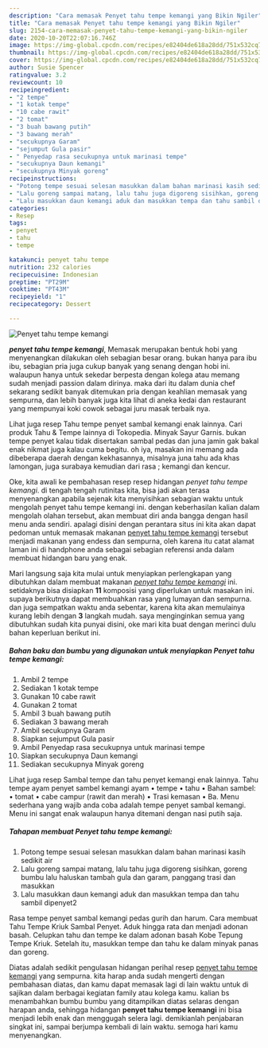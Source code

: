 ```yaml
---
description: "Cara memasak Penyet tahu tempe kemangi yang Bikin Ngiler"
title: "Cara memasak Penyet tahu tempe kemangi yang Bikin Ngiler"
slug: 2154-cara-memasak-penyet-tahu-tempe-kemangi-yang-bikin-ngiler
date: 2020-10-20T22:07:16.746Z
image: https://img-global.cpcdn.com/recipes/e82404de618a28dd/751x532cq70/penyet-tahu-tempe-kemangi-foto-resep-utama.jpg
thumbnail: https://img-global.cpcdn.com/recipes/e82404de618a28dd/751x532cq70/penyet-tahu-tempe-kemangi-foto-resep-utama.jpg
cover: https://img-global.cpcdn.com/recipes/e82404de618a28dd/751x532cq70/penyet-tahu-tempe-kemangi-foto-resep-utama.jpg
author: Susie Spencer
ratingvalue: 3.2
reviewcount: 10
recipeingredient:
- "2 tempe"
- "1 kotak tempe"
- "10 cabe rawit"
- "2 tomat"
- "3 buah bawang putih"
- "3 bawang merah"
- "secukupnya Garam"
- "sejumput Gula pasir"
- " Penyedap rasa secukupnya untuk marinasi tempe"
- "secukupnya Daun kemangi"
- "secukupnya Minyak goreng"
recipeinstructions:
- "Potong tempe sesuai selesan masukkan dalam bahan marinasi kasih sedikit air"
- "Lalu goreng sampai matang, lalu tahu juga digoreng sisihkan, goreng bumbu lalu haluskan tambah gula dan garam, panggang trasi dan masukkan"
- "Lalu masukkan daun kemangi aduk dan masukkan tempa dan tahu sambil dipenyet2"
categories:
- Resep
tags:
- penyet
- tahu
- tempe

katakunci: penyet tahu tempe 
nutrition: 232 calories
recipecuisine: Indonesian
preptime: "PT29M"
cooktime: "PT43M"
recipeyield: "1"
recipecategory: Dessert

---
```



![Penyet tahu tempe kemangi](https://img-global.cpcdn.com/recipes/e82404de618a28dd/751x532cq70/penyet-tahu-tempe-kemangi-foto-resep-utama.jpg)

<b><i>penyet tahu tempe kemangi</i></b>, Memasak merupakan bentuk hobi yang menyenangkan dilakukan oleh sebagian besar orang. bukan hanya para ibu ibu, sebagian pria juga cukup banyak yang senang dengan hobi ini. walaupun hanya untuk sekedar berpesta dengan kolega atau memang sudah menjadi passion dalam dirinya. maka dari itu dalam dunia chef sekarang sedikit banyak ditemukan pria dengan keahlian memasak yang sempurna, dan lebih banyak juga kita lihat di aneka kedai dan restaurant yang mempunyai koki cowok sebagai juru masak terbaik nya.

Lihat juga resep Tahu tempe penyet sambal kemangi enak lainnya. Cari produk Tahu &amp; Tempe lainnya di Tokopedia. Minyak Sayur Garnis. bukan tempe penyet kalau tidak disertakan sambal pedas dan juna jamin gak bakal enak nikmat juga kalau cuma begitu. oh iya, masakan ini memang ada dibeberapa daerah dengan kekhasannya, misalnya juna tahu ada khas lamongan, juga surabaya kemudian dari rasa ; kemangi dan kencur.

Oke, kita awali ke pembahasan resep resep hidangan <i>penyet tahu tempe kemangi</i>. di tengah tengah rutinitas kita, bisa jadi akan terasa menyenangkan apabila sejenak kita menyisihkan sebagian waktu untuk mengolah penyet tahu tempe kemangi ini. dengan keberhasilan kalian dalam mengolah olahan tersebut, akan membuat diri anda bangga dengan hasil menu anda sendiri. apalagi disini dengan perantara situs ini kita akan dapat pedoman untuk memasak makanan <u>penyet tahu tempe kemangi</u> tersebut menjadi makanan yang endess dan sempurna, oleh karena itu catat alamat laman ini di handphone anda sebagai sebagian referensi anda dalam membuat hidangan baru yang enak.


Mari langsung saja kita mulai untuk menyiapkan perlengkapan yang dibutuhkan dalam membuat makanan <u><i>penyet tahu tempe kemangi</i></u> ini. setidaknya bisa disiapkan <b>11</b> komposisi yang diperlukan untuk masakan ini. supaya berikutnya dapat membuahkan rasa yang lumayan dan sempurna. dan juga sempatkan waktu anda sebentar, karena kita akan memulainya kurang lebih dengan <b>3</b> langkah mudah. saya menginginkan semua yang dibutuhkan sudah kita punyai disini, oke mari kita buat dengan merinci dulu bahan keperluan berikut ini.

<!--inarticleads1-->

##### Bahan baku dan bumbu yang digunakan untuk menyiapkan Penyet tahu tempe kemangi:

1. Ambil 2 tempe
1. Sediakan 1 kotak tempe
1. Gunakan 10 cabe rawit
1. Gunakan 2 tomat
1. Ambil 3 buah bawang putih
1. Sediakan 3 bawang merah
1. Ambil secukupnya Garam
1. Siapkan sejumput Gula pasir
1. Ambil  Penyedap rasa secukupnya untuk marinasi tempe
1. Siapkan secukupnya Daun kemangi
1. Sediakan secukupnya Minyak goreng


Lihat juga resep Sambal tempe dan tahu penyet kemangi enak lainnya. Tahu tempe ayam penyet sambel kemangi ayam • tempe • tahu • Bahan sambel: • tomat • cabe campur (rawit dan merah) • Trasi kemasan • Ba. Menu sederhana yang wajib anda coba adalah tempe penyet sambal kemangi. Menu ini sangat enak walaupun hanya ditemani dengan nasi putih saja. 

<!--inarticleads2-->

##### Tahapan membuat Penyet tahu tempe kemangi:

1. Potong tempe sesuai selesan masukkan dalam bahan marinasi kasih sedikit air
1. Lalu goreng sampai matang, lalu tahu juga digoreng sisihkan, goreng bumbu lalu haluskan tambah gula dan garam, panggang trasi dan masukkan
1. Lalu masukkan daun kemangi aduk dan masukkan tempa dan tahu sambil dipenyet2


Rasa tempe penyet sambal kemangi pedas gurih dan harum. Cara membuat Tahu Tempe Kriuk Sambal Penyet. Aduk hingga rata dan menjadi adonan basah. Celupkan tahu dan tempe ke dalam adonan basah Kobe Tepung Tempe Kriuk. Setelah itu, masukkan tempe dan tahu ke dalam minyak panas dan goreng. 

Diatas adalah sedikit pengulasan hidangan perihal resep <u>penyet tahu tempe kemangi</u> yang sempurna. kita harap anda sudah mengerti dengan pembahasan diatas, dan kamu dapat memasak lagi di lain waktu untuk di sajikan dalam berbagai kegiatan family atau kolega kamu. kalian bs menambahkan bumbu bumbu yang ditampilkan diatas selaras dengan harapan anda, sehingga hidangan <b>penyet tahu tempe kemangi</b> ini bisa menjadi lebih enak dan menggugah selera lagi. demikianlah penjabaran singkat ini, sampai berjumpa kembali di lain waktu. semoga hari kamu menyenangkan.
